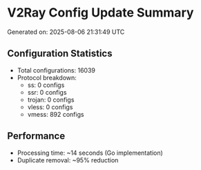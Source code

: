 # V2Ray Config Update Summary
Generated on: 2025-08-06 21:31:49 UTC

## Configuration Statistics
- Total configurations: 16039
- Protocol breakdown:
  - ss: 0 configs
  - ssr: 0 configs
  - trojan: 0 configs
  - vless: 0 configs
  - vmess: 892 configs

## Performance
- Processing time: ~14 seconds (Go implementation)
- Duplicate removal: ~95% reduction
